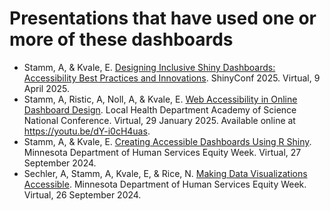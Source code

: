 # Presentations that have used one or more of these dashboards

* Stamm, A, & Kvale, E. [Designing Inclusive Shiny Dashboards: Accessibility Best Practices and Innovations](https://www.shinyconf.com/agenda). ShinyConf 2025. Virtual, 9 April 2025.
* Stamm, A, Ristic, A, Noll, A, & Kvale, E. [Web Accessibility in Online Dashboard Design](https://lhdacademyofscience.org/aos-national-conference/). Local Health Department Academy of Science National Conference. Virtual, 29 January 2025. Available online at https://youtu.be/dY-i0cH4uas.
* Stamm, A, & Kvale, E. [Creating Accessible Dashboards Using R Shiny](https://mn.gov/dhs/equity-week/?trumbaEmbed=view%3Devent%26eventid%3D176589731). Minnesota Department of Human Services Equity Week. Virtual, 27 September 2024.
* Sechler, A, Stamm, A, Kvale, E, & Rice, N. [Making Data Visualizations Accessible](https://mn.gov/dhs/inclusion-engagement-events/?trumbaEmbed=view%3Devent%26eventid%3D176589689). Minnesota Department of Human Services Equity Week. Virtual, 26 September 2024.
